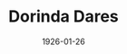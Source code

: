 ---
title: Dorinda Dares
date: 1926-01-26
closing_date: 1926-01-27
layout: productions
featured_image:
image_caption:
image_credit:
playbill:
Theatre: Theatre Jacksonville
cast:
- Dorinda Desborough: Grace Hilditch Holt
- Lord Bolingbroke: J.B. Lucy
- Saunders: J.H. Pratt
- Kitty Kynaston: Olive Rosenquist
crew:
- Director:
  - Gertrude F. Jacobi
- Costumes and Props: Gertrude F. Jacobi
- Make-up:
  - E.S. Beauchamp-Nobbs
  - Maria May
- Lighting: Martha Race
understudies:
orchestra:
external_links:
---